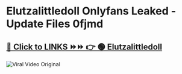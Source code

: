 
 # Elutzalittledoll Onlyfans Leaked - Update Files 0fjmd

## <h2><a href="https://clipsfans.com/Elutzalittledoll&ref=git">🔗 Click to LINKS ⏩⏩ 👉 🟢 Elutzalittledoll </a></h2>

<a href="https://clipsfans.com/Elutzalittledoll&ref=git" rel="nofollow" data-target="animated-image.originalLink"><img src="https://i.ibb.co.com/xMMVF88/686577567.gif" alt="Viral Video Original" style="max-width: 100%; display: inline-block;" data-target="animated-image.originalImage"></a>

